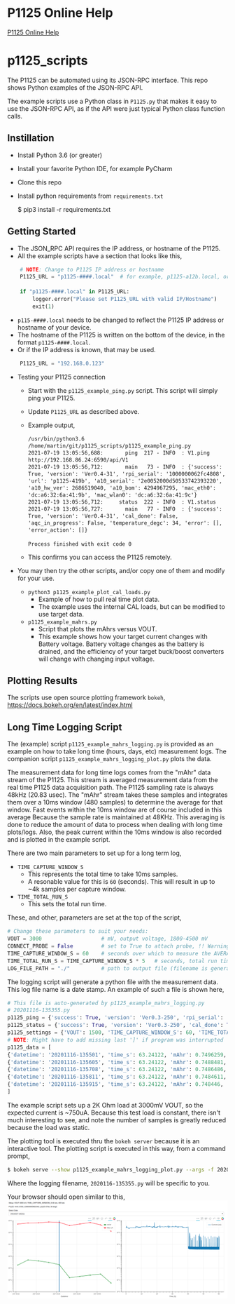 # P1125 Online Help

[P1125 Online Help](https://sistemicorp.github.io/p1125_scripts/html/index.html)

# p1125_scripts
The P1125 can be automated using its JSON-RPC interface.  This repo shows Python
examples of the JSON-RPC API.

The example scripts use a Python class in `P1125.py` that makes it easy to use the JSON-RPC
API, as if the API were just typical Python class function calls.

Instillation
------------
* Install Python 3.6 (or greater)
* Install your favorite Python IDE, for example PyCharm
* Clone this repo
* Install python requirements from `requirements.txt`


    $ pip3 install -r requirements.txt


Getting Started
---------------
* The JSON_RPC API requires the IP address, or hostname of the P1125.
* All the example scripts have a section that looks like this,


```python
    # NOTE: Change to P1125 IP address or hostname
    P1125_URL = "p1125-####.local"  # for example, p1125-a12b.local, or 192.168.0.123
    
    if "p1125-####.local" in P1125_URL:
        logger.error("Please set P1125_URL with valid IP/Hostname")
        exit(1)
```
        
* `p115-####.local` needs to be changed to reflect the P1125 IP address or hostname of your device.
* The hostname of the P1125 is written on the bottom of the device, in the format `p1125-####.local`.
* Or if the IP address is known, that may be used.
  
```python
    P1125_URL = "192.168.0.123"
```

* Testing your P1125 connection
  * Start with the `p1125_example_ping.py` script.  This script will simply ping your P1125.
  * Update `P1125_URL` as described above.
  * Example output,  

        /usr/bin/python3.6 /home/martin/git/p1125_scripts/p1125_example_ping.py
        2021-07-19 13:05:56,688:       ping  217 - INFO  : V1.ping http://192.168.86.24:6590/api/V1
        2021-07-19 13:05:56,712:       main   73 - INFO  : {'success': True, 'version': 'Ver0.4-31', 'rpi_serial': '1000000062fc4808', 'url': 'p1125-419b', 'a10_serial': '2e0052000d50533742393220', 'a10_hw_ver': 2686519040, 'a10_bom': 4294967295, 'mac_eth0': 'dc:a6:32:6a:41:9b', 'mac_wlan0': 'dc:a6:32:6a:41:9c'}
        2021-07-19 13:05:56,712:     status  222 - INFO  : V1.status
        2021-07-19 13:05:56,727:       main   77 - INFO  : {'success': True, 'version': 'Ver0.4-31', 'cal_done': False, 'aqc_in_progress': False, 'temperature_degc': 34, 'error': [], 'error_action': []}
        
        Process finished with exit code 0
    
  * This confirms you can access the P1125 remotely.

* You may then try the other scripts, and/or copy one of them and modify for your use.
  * `python3 p1125_example_plot_cal_loads.py`
    * Example of how to pull real time plot data.
    * The example uses the internal CAL loads, but can be modified to use target data.  
  * `p1125_example_mahrs.py`
    * Script that plots the mAhrs versus VOUT.
    * This example shows how your target current changes with Battery voltage.  Battery
      voltage changes as the battery is drained, and the efficiency of your target buck/boost
      converters will change with changing input voltage.

Plotting Results
----------------
The scripts use open source plotting framework `bokeh`, https://docs.bokeh.org/en/latest/index.html

Long Time Logging Script
------------------------
The (example) script `p1125_example_mahrs_logging.py` is provided as an example on how to take long time
 (hours, days, etc) measurement logs.  The companion script `p1125_example_mahrs_logging_plot.py` plots the data.
 
The measurement data for long time logs comes from the "mAhr" data stream of the P1125.  This stream is
averaged measurement data from the real time P1125 data acquisition path.  The P1125 sampling rate is always 48kHz
(20.83 usec).  The "mAhr" stream takes these samples and integrates them over a 10ms window (480 samples) to determine
the average for that window.  Fast events within the 10ms window are of course included in this average Because the
sample rate is maintained at 48KHz. This averaging is done to reduce the amount of data to process when dealing
with long time plots/logs.  Also, the peak current within the 10ms window is also recorded and is plotted in
the example script.

There are two main parameters to set up for a long term log,
* `TIME_CAPTURE_WINDOW_S`
  * This represents the total time to take 10ms samples.
  * A resonable value for this is `60` (seconds).  This will result in up to ~4k samples per capture window.
* `TIME_TOTAL_RUN_S`
  * This sets the total run time.

These, and other, parameters are set at the top of the script,

```python
# Change these parameters to suit your needs:
VOUT = 3000                   # mV, output voltage, 1800-4500 mV
CONNECT_PROBE = False         # set to True to attach probe, !! Warning: check VOUT setting !!
TIME_CAPTURE_WINDOW_S = 60    # seconds over which to measure the AVERAGE mAhr
TIME_TOTAL_RUN_S = TIME_CAPTURE_WINDOW_S * 5   # seconds, total run time of the log
LOG_FILE_PATH = "./"          # path to output file (filename is generated)
```

The logging script will generate a python file with the measurement data.  This log file name is a date stamp.
An example of such a file is shown here,

```python
# This file is auto-generated by p1125_example_mahrs_logging.py                                                                                                                                                            
# 20201116-135355.py                                                                                                                                                                                                   
p1125_ping = {'success': True, 'version': 'Ver0.3-250', 'rpi_serial': '1000000062fc4808', 'url': 'p1125-419b', 'a10_serial': '390032000e504e4856333420', 'a10_hw_ver': 2685408000, 'a10_bom': 4294967295}              
p1125_status = {'success': True, 'version': 'Ver0.3-250', 'cal_done': True, 'aqc_in_progress': False, 'temperature_degc': 25, 'error': [], 'error_action': []}                                                         
p1125_settings = {'VOUT': 1500, 'TIME_CAPTURE_WINDOW_S': 60, 'TIME_TOTAL_RUN_S': 300, 'CONNECT_PROBE': False}                                                                                                          
# NOTE: Might have to add missing last ']' if program was interrupted                                                                                                                                                  
p1125_data = [                                                                                                                                                                                                         
{'datetime': '20201116-135501', 'time_s': 63.24122, 'mAhr': 0.7496259, 'samples': 40,'plot': {'t': [0, 5.640928, 5.654016, 5.667104, 5.680192, 5.69328, 5.706368, 5.745632, 5.75872, 5.771808, ...
{'datetime': '20201116-135605', 'time_s': 63.24122, 'mAhr': 0.7488481, 'samples': 36,'plot': {'t': [0, 1.989376, 2.002464, 2.015552, 2.15952, 2.172608, 2.185696, 2.198784, 2.211872, 2.264224, ...
{'datetime': '20201116-135708', 'time_s': 63.24122, 'mAhr': 0.7486486, 'samples': 26,'plot': {'t': [0, 15.78413, 15.8103, 19.7367, 19.76288, 23.68928, 23.71546, 27.64186, 27.66803, 31.59443, ...
{'datetime': '20201116-135811', 'time_s': 63.24122, 'mAhr': 0.7484611, 'samples': 26,'plot': {'t': [0, 15.78413, 15.8103, 19.7367, 19.76288, 23.68928, 23.71546, 27.64186, 27.66803, 31.59443, ...
{'datetime': '20201116-135915', 'time_s': 63.24122, 'mAhr': 0.748446, 'samples': 26,'plot': {'t': [0, 15.78413, 15.8103, 19.7367, 19.76288, 23.68928, 23.71546, 27.64186, 27.66803, 31.59443,  ...
]                                                                                                                                                                                                                                                                                                                                                                                                                                             
```
The example script sets up a 2K Ohm load at 3000mV VOUT, so the expected current is ~750uA.  Because this test load is constant, there
isn't much interesting to see, and note the number of samples is greatly reduced because the load was static.

The plotting tool is executed thru the `bokeh server` because it is an interactive tool.  The plotting script is executed in this way,
from a command prompt,

```bash
$ bokeh serve --show p1125_example_mahrs_logging_plot.py --args -f 20201116-135355.py
```
Where the logging filename, `2020116-135355.py` will be specific to you.

Your browser should open similar to this,
![alt text](https://github.com/sistemicorp/p1125_scripts/raw/main/readme_images/logging_plot.png "Logging Plot")


